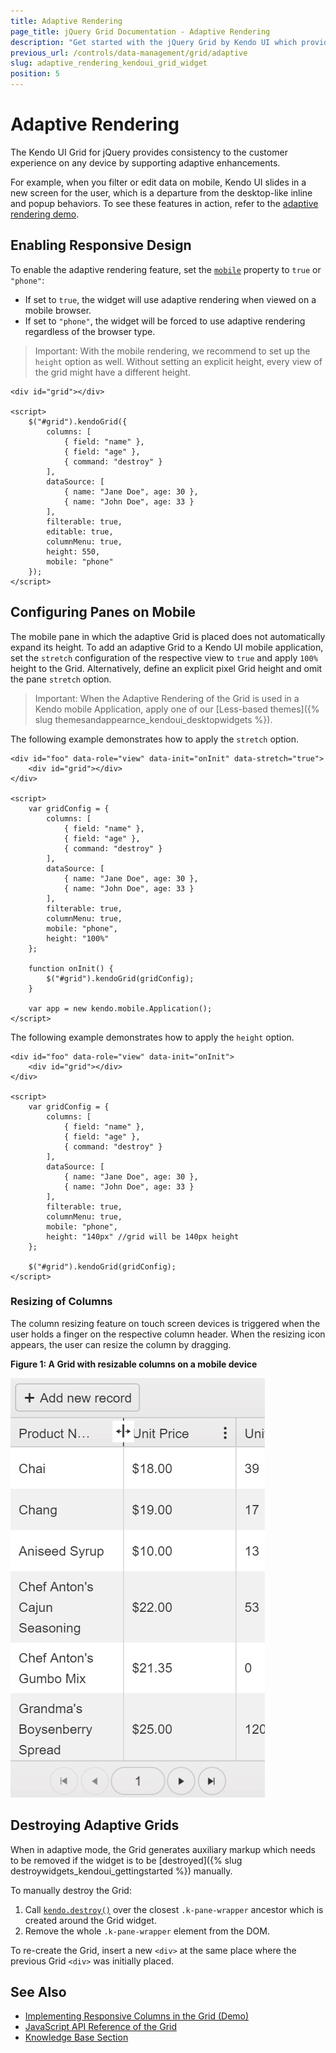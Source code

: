 ```yaml
---
title: Adaptive Rendering
page_title: jQuery Grid Documentation - Adaptive Rendering
description: "Get started with the jQuery Grid by Kendo UI which provides consistency to the customer experience on any device by supporting adaptive rendering."
previous_url: /controls/data-management/grid/adaptive
slug: adaptive_rendering_kendoui_grid_widget
position: 5
---
```


# Adaptive Rendering

The Kendo UI Grid for jQuery provides consistency to the customer experience on any device by supporting adaptive enhancements.

For example, when you filter or edit data on mobile, Kendo UI slides in a new screen for the user, which is a departure from the desktop-like inline and popup behaviors. To see these features in action, refer to the [adaptive rendering demo](https://demos.telerik.com/kendo-ui/grid/adaptive-rendering).

## Enabling Responsive Design

To enable the adaptive rendering feature, set the [`mobile`](/api/javascript/ui/grid/configuration/mobile) property to `true` or `"phone"`:

* If set to `true`, the widget will use adaptive rendering when viewed on a mobile browser.
* If set to `"phone"`, the widget will be forced to use adaptive rendering regardless of the browser type.

> Important: With the mobile rendering, we recommend to set up the `height` option as well. Without setting an explicit height, every view of the grid might have a different height.

```dojo
<div id="grid"></div>

<script>
    $("#grid").kendoGrid({
        columns: [
            { field: "name" },
            { field: "age" },
            { command: "destroy" }
        ],
        dataSource: [
            { name: "Jane Doe", age: 30 },
            { name: "John Doe", age: 33 }
        ],
        filterable: true,
        editable: true,
        columnMenu: true,
        height: 550,
        mobile: "phone"
    });
</script>
```

## Configuring Panes on Mobile

The mobile pane in which the adaptive Grid is placed does not automatically expand its height. To add an adaptive Grid to a Kendo UI mobile application, set the `stretch` configuration of the respective view to `true` and apply `100%` height to the Grid. Alternatively, define an explicit pixel Grid height and omit the pane `stretch` option.

> Important: When the Adaptive Rendering of the Grid is used in a Kendo mobile Application, apply one of our [Less-based themes]({% slug themesandappearnce_kendoui_desktopwidgets %}).

The following example demonstrates how to apply the `stretch` option.

```
<div id="foo" data-role="view" data-init="onInit" data-stretch="true">
    <div id="grid"></div>
</div>

<script>
    var gridConfig = {
        columns: [
            { field: "name" },
            { field: "age" },
            { command: "destroy" }
        ],
        dataSource: [
            { name: "Jane Doe", age: 30 },
            { name: "John Doe", age: 33 }
        ],
        filterable: true,
        columnMenu: true,
        mobile: "phone",
        height: "100%"
    };

    function onInit() {
        $("#grid").kendoGrid(gridConfig);
    }

    var app = new kendo.mobile.Application();
</script>
```

The following example demonstrates how to apply the `height` option.

```
<div id="foo" data-role="view" data-init="onInit">
    <div id="grid"></div>
</div>

<script>
    var gridConfig = {
        columns: [
            { field: "name" },
            { field: "age" },
            { command: "destroy" }
        ],
        dataSource: [
            { name: "Jane Doe", age: 30 },
            { name: "John Doe", age: 33 }
        ],
        filterable: true,
        columnMenu: true,
        mobile: "phone",
        height: "140px" //grid will be 140px height
    };

    $("#grid").kendoGrid(gridConfig);
</script>
```

### Resizing of Columns

The column resizing feature on touch screen devices is triggered when the user holds a finger on the respective column header. When the resizing icon appears, the user can resize the column by dragging.

**Figure 1: A Grid with resizable columns on a mobile device**

![Kendo UI for jQuery Grid Resizable Columns on Mobile](grid-adaptive-resizing-icon.png)

## Destroying Adaptive Grids

When in adaptive mode, the Grid generates auxiliary markup which needs to be removed if the widget is to be [destroyed]({% slug destroywidgets_kendoui_gettingstarted %}) manually.

To manually destroy the Grid:

1. Call [`kendo.destroy()`](/api/javascript/kendo/methods/destroy) over the closest `.k-pane-wrapper` ancestor which is created around the Grid widget.
1. Remove the whole `.k-pane-wrapper` element from the DOM.

To re-create the Grid, insert a new `<div>` at the same place where the previous Grid `<div>` was initially placed.

## See Also

* [Implementing Responsive Columns in the Grid (Demo)](https://demos.telerik.com/kendo-ui/grid/responsive-columns)
* [JavaScript API Reference of the Grid](/api/javascript/ui/grid)
* [Knowledge Base Section](/knowledge-base)
